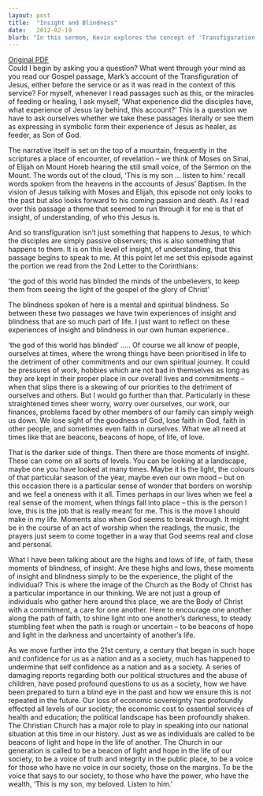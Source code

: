 ```yaml
---
layout: post
title:  "Insight and Blindness"
date:   2012-02-19
blurb: "In this sermon, Kevin explores the concept of 'Transfiguration', drawing parallels between the biblical account and our own experiences of insight and blindness. He encourages the congregation to be beacons of hope and light in times of darkness and uncertainty, and calls on the Church to play a major role in society, particularly in challenging times."
---
```

[Original PDF](/assets/pdf/1bflent2012.pdf)    
Could I begin by asking you a question? What went through your mind as you read our Gospel passage, Mark’s account of the Transfiguration of Jesus, either before the service or as it was read in the context of this service? For myself, whenever I read passages such as this, or the miracles of feeding or healing, I ask myself, ‘What experience did the disciples have, what experience of Jesus lay behind, this account?’ This is a question we have to ask ourselves whether we take these passages literally or see them as expressing in symbolic form their experience of Jesus as healer, as feeder, as Son of God.

The narrative itself is set on the top of a mountain, frequently in the scriptures a place of encounter, of revelation – we think of Moses on Sinai, of Elijah on Mount Horeb hearing the still small voice, of the Sermon on the Mount. The words out of the cloud, ‘This is my son … listen to him.’ recall words spoken from the heavens in the accounts of Jesus’ Baptism. In the vision of Jesus talking with Moses and Elijah, this episode not only looks to the past but also looks forward to his coming passion and death. As I read over this passage a theme that seemed to run through it for me is that of insight, of understanding, of who this Jesus is.

And so transfiguration isn’t just something that happens to Jesus, to which the disciples are simply passive observers; this is also something that happens to them. It is on this level of insight, of understanding, that this passage begins to speak to me. At this point let me set this episode against the portion we read from the 2nd Letter to the Corinthians:

'the god of this world has blinded the minds of the unbelievers, to keep them from seeing the light of the gospel of the glory of Christ'

The blindness spoken of here is a mental and spiritual blindness. So between these two passages we have twin experiences of insight and blindness that are so much part of life. I just want to reflect on these experiences of insight and blindness in our own human experience..

‘the god of this world has blinded’ ….. Of course we all know of people, ourselves at times, where the wrong things have been prioritised in life to the detriment of other commitments and our own spiritual journey. It could be pressures of work, hobbies which are not bad in themselves as long as they are kept in their proper place in our overall lives and commitments – when that slips there is a skewing of our priorities to the detriment of ourselves and others. But I would go further than that. Particularly in these straightened times sheer worry, worry over ourselves, our work, our finances, problems faced by other members of our family can simply weigh us down. We lose sight of the goodness of God, lose faith in God, faith in other people, and sometimes even faith in ourselves. What we all need at times like that are beacons, beacons of hope, of life, of love.

That is the darker side of things. Then there are those moments of insight. These can come on all sorts of levels. You can be looking at a landscape, maybe one you have looked at many times. Maybe it is the light, the colours of that particular season of the year, maybe even our own mood – but on this occasion there is a particular sense of wonder that borders on worship and we feel a oneness with it all. Times perhaps in our lives when we feel a real sense of the moment, when things fall into place – this is the person I love, this is the job that is really meant for me. This is the move I should make in my life. Moments also when God seems to break through. It might be in the course of an act of worship when the readings, the music, the prayers just seem to come together in a way that God seems real and close and personal.

What I have been talking about are the highs and lows of life, of faith, these moments of blindness, of insight. Are these highs and lows, these moments of insight and blindness simply to be the experience, the plight of the individual? This is where the image of the Church as the Body of Christ has a particular importance in our thinking. We are not just a group of individuals who gather here around this place, we are the Body of Christ with a commitment, a care for one another. Here to encourage one another along the path of faith, to shine light into one another’s darkness, to steady stumbling feet when the path is rough or uncertain – to be beacons of hope and light in the darkness and uncertainty of another’s life.

As we move further into the 21st century, a century that began in such hope and confidence for us as a nation and as a society, much has happened to undermine that self confidence as a nation and as a society. A series of damaging reports regarding both our political structures and the abuse of children, have posed profound questions to us as a society, how we have been prepared to turn a blind eye in the past and how we ensure this is not repeated in the future. Our loss of economic sovereignty has profoundly effected all levels of our society; the economic cost to essential services of health and education; the political landscape has been profoundly shaken. The Christian Church has a major role to play in speaking into our national situation at this time in our history. Just as we as individuals are called to be beacons of light and hope in the life of another. The Church in our generation is called to be a beacon of light and hope in the life of our society, to be a voice of truth and integrity in the public place, to be a voice for those who have no voice in our society, those on the margins. To be the voice that says to our society, to those who have the power, who have the wealth, ‘This is my son, my beloved. Listen to him.’
